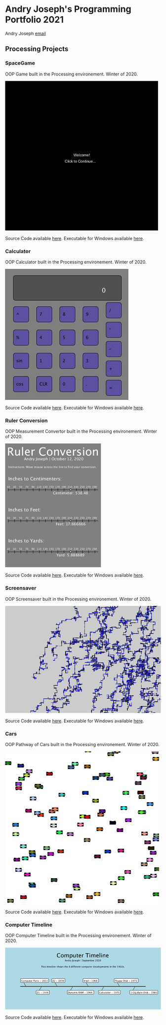 # Andry Joseph's Programming Portfolio 2021
Andry Joseph [email](mailto:andrjose9679@granitesd.org)

## Processing Projects

### SpaceGame
OOP Game built in the Processing environement. Winter of 2020.

![Image of SpaceGame](https://github.com/andry-joseph/ProgrammingPortfolio/blob/gh-pages/images/spacegame.png?raw=true)

Source Code available [here](https://github.com/andry-joseph/ProgrammingPortfolio/tree/gh-pages/src/SpaceGame). Executable for Windows available [here](https://github.com/andry-joseph/ProgrammingPortfolio/blob/gh-pages/src/SpaceGame/application.windows64.zip).

### Calculator
OOP Calculator built in the Processing environement. Winter of 2020.

![Image of Calculator](https://github.com/andry-joseph/ProgrammingPortfolio/blob/gh-pages/images/Calc.png?raw=true)

Source Code available [here](https://github.com/andry-joseph/ProgrammingPortfolio/tree/gh-pages/src/Calculator). Executable for Windows available [here](https://github.com/andry-joseph/ProgrammingPortfolio/blob/gh-pages/src/Calculator/application.windows64.zip).

### Ruler Conversion
OOP Measurement Convertor built in the Processing environement. Winter of 2020.

![Image of Convertor](https://github.com/andry-joseph/ProgrammingPortfolio/blob/gh-pages/images/Convertor.png)

Source Code available [here](https://github.com/andry-joseph/ProgrammingPortfolio/tree/gh-pages/src/Ruler%20Conversion). Executable for Windows available [here](https://github.com/andry-joseph/ProgrammingPortfolio/blob/gh-pages/src/Ruler%20Conversion/application.windows32.zip).

### Screensaver
OOP Screensaver built in the Processing environement. Winter of 2020.

![Image of Screensaver](https://github.com/andry-joseph/ProgrammingPortfolio/blob/gh-pages/images/Screensaver.png)

Source Code available [here](https://github.com/andry-joseph/ProgrammingPortfolio/tree/gh-pages/src/Screensaver). Executable for Windows available [here](https://github.com/andry-joseph/ProgrammingPortfolio/blob/gh-pages/src/Screensaver/application.windows32.zip).

### Cars
OOP Pathway of Cars built in the Processing environement. Winter of 2020.

![Image of Cars](https://github.com/andry-joseph/ProgrammingPortfolio/blob/gh-pages/images/Cars.png)

Source Code available [here](https://github.com/andry-joseph/ProgrammingPortfolio/tree/gh-pages/src/Cars). Executable for Windows available [here](https://github.com/andry-joseph/ProgrammingPortfolio/blob/gh-pages/src/Cars/application.windows64.zip).

### Computer Timeline
OOP Computer Timeline built in the Processing environement. Winter of 2020.

![Image of Timeline](https://github.com/andry-joseph/ProgrammingPortfolio/blob/gh-pages/images/Computer%20Timeline.png)

Source Code available [here](https://github.com/andry-joseph/ProgrammingPortfolio/tree/gh-pages/src/Computer%20Timeline). Executable for Windows available [here](https://github.com/andry-joseph/ProgrammingPortfolio/blob/gh-pages/src/Computer%20Timeline/application.windows64.zip).
